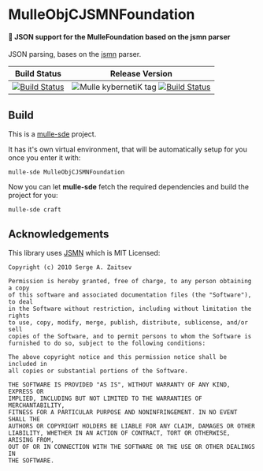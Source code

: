 # MulleObjCJSMNFoundation

#### 🌼 JSON support for the MulleFoundation based on the jsmn parser


JSON parsing, bases on the [jsmn](//github.com/zserge/jsmn) parser.


Build Status | Release Version
-------------|-----------------------------------
[![Build Status](https://travis-ci.org/MulleWeb/MulleObjCJSMNFoundation.svg?branch=release)](https://travis-ci.org/MulleWeb/MulleObjCJSMNFoundation) | ![Mulle kybernetiK tag](https://img.shields.io/github/tag/MulleWeb/MulleObjCJSMNFoundation.svg) [![Build Status](https://travis-ci.org/MulleWeb/MulleObjCJSMNFoundation.svg?branch=release)](https://travis-ci.org/MulleWeb/MulleObjCJSMNFoundation)


## Build

This is a [mulle-sde](https://mulle-sde.github.io/) project.

It has it's own virtual environment, that will be automatically setup for you
once you enter it with:

```
mulle-sde MulleObjCJSMNFoundation
```

Now you can let **mulle-sde** fetch the required dependencies and build the
project for you:

```
mulle-sde craft
```

## Acknowledgements

This library uses [JSMN](https://github.com/zserge/jsmn) which is MIT Licensed:

```
Copyright (c) 2010 Serge A. Zaitsev

Permission is hereby granted, free of charge, to any person obtaining a copy
of this software and associated documentation files (the "Software"), to deal
in the Software without restriction, including without limitation the rights
to use, copy, modify, merge, publish, distribute, sublicense, and/or sell
copies of the Software, and to permit persons to whom the Software is
furnished to do so, subject to the following conditions:

The above copyright notice and this permission notice shall be included in
all copies or substantial portions of the Software.

THE SOFTWARE IS PROVIDED "AS IS", WITHOUT WARRANTY OF ANY KIND, EXPRESS OR
IMPLIED, INCLUDING BUT NOT LIMITED TO THE WARRANTIES OF MERCHANTABILITY,
FITNESS FOR A PARTICULAR PURPOSE AND NONINFRINGEMENT. IN NO EVENT SHALL THE
AUTHORS OR COPYRIGHT HOLDERS BE LIABLE FOR ANY CLAIM, DAMAGES OR OTHER
LIABILITY, WHETHER IN AN ACTION OF CONTRACT, TORT OR OTHERWISE, ARISING FROM,
OUT OF OR IN CONNECTION WITH THE SOFTWARE OR THE USE OR OTHER DEALINGS IN
THE SOFTWARE.
```
